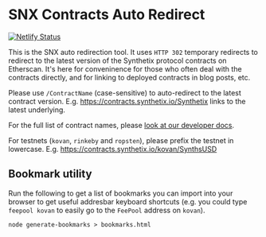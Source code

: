# SNX Contracts Auto Redirect

[![Netlify Status](https://api.netlify.com/api/v1/badges/295e6a34-6f46-442d-9902-93129e1cf921/deploy-status)](https://app.netlify.com/sites/synthetix-contracts/deploys)

This is the SNX auto redirection tool. It uses `HTTP 302` temporary redirects to redirect to the latest version of the Synthetix protocol contracts on Etherscan. It's here for conveninence for those who often deal with the contracts directly, and for linking to deployed contracts in blog posts, etc.

Please use `/ContractName` (case-sensitive) to auto-redirect to the latest contract version. E.g. https://contracts.synthetix.io/Synthetix links to the latest underlying.

For the full list of contract names, please [look at our developer docs](https://developer.synthetix.io/api/docs/deployed-contracts.html).

For testnets (`kovan`, `rinkeby` and `ropsten`), please prefix the testnet in lowercase. E.g. https://contracts.synthetix.io/kovan/SynthsUSD

## Bookmark utility

Run the following to get a list of bookmarks you can import into your browser to get useful addresbar keyboard shortcuts (e.g. you could type `feepool kovan` to easily go to the `FeePool` address on `kovan`).

`node generate-bookmarks > bookmarks.html`
